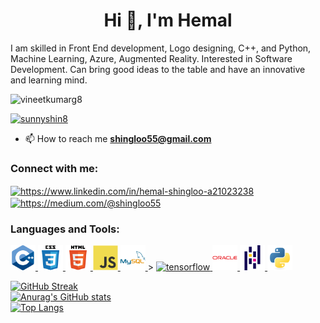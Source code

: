 <h1 align="center">Hi 👋, I'm Hemal</h1>
<p> I am skilled in Front End development, Logo designing, C++, and Python, Machine Learning, Azure, Augmented Reality. Interested in Software Development. Can bring good ideas to the table and have an innovative and learning mind.</p>

<p align="left"> <img src="https://komarev.com/ghpvc/?username=sunnyshin8&label=Profile%20views&color=0e75b6&style=flat" alt="vineetkumarg8" /> </p>

<p align="left"> <a href="https://github.com/ryo-ma/github-profile-trophy"><img src="https://github-profile-trophy.vercel.app/?username=sunnyshin8&theme=juicyfresh" alt="sunnyshin8" /></a> </p>

- 📫 How to reach me **shingloo55@gmail.com**

<h3 align="left">Connect with me:</h3>
<p align="left">
<a href="https://www.linkedin.com/in/hemal-shingloo-a21023238" target="blank"><img align="center" src="https://raw.githubusercontent.com/rahuldkjain/github-profile-readme-generator/master/src/images/icons/Social/linked-in-alt.svg" alt="https://www.linkedin.com/in/hemal-shingloo-a21023238" height="30" width="40" /></a>
<a href="https://medium.com/@shingloo55" target="blank"><img align="center" src="https://raw.githubusercontent.com/rahuldkjain/github-profile-readme-generator/master/src/images/icons/Social/medium.svg" alt="https://medium.com/@shingloo55" height="30" width="40" /></a>
</p>


<h3 align="left">Languages and Tools:</h3>
<p align="left"> <a href="https://www.w3schools.com/cpp/" target="_blank" rel="noreferrer"> <img src="https://raw.githubusercontent.com/devicons/devicon/master/icons/cplusplus/cplusplus-original.svg" alt="cplusplus" width="40" height="40"/> </a> <a href="https://www.w3schools.com/css/" target="_blank" rel="noreferrer"> <img src="https://raw.githubusercontent.com/devicons/devicon/master/icons/css3/css3-original-wordmark.svg" alt="css3" width="40" height="40"/> </a>  </a> <a href="https://www.w3.org/html/" target="_blank" rel="noreferrer"> <img src="https://raw.githubusercontent.com/devicons/devicon/master/icons/html5/html5-original-wordmark.svg" alt="html5" width="40" height="40"/> </a> <a href="https://developer.mozilla.org/en-US/docs/Web/JavaScript" target="_blank" rel="noreferrer"> <img src="https://raw.githubusercontent.com/devicons/devicon/master/icons/javascript/javascript-original.svg" alt="javascript" width="40" height="40"/> </a> <a href="https://www.mysql.com/" target="_blank" rel="noreferrer"> <img src="https://raw.githubusercontent.com/devicons/devicon/master/icons/mysql/mysql-original-wordmark.svg" alt="mysql" width="40" height="40"/> </a> > <a href="https://www.tensorflow.org" target="_blank" rel="noreferrer"> <img src="https://www.vectorlogo.zone/logos/tensorflow/tensorflow-icon.svg" alt="tensorflow" width="40" height="40"/> </a> <a href="https://www.oracle.com/" target="_blank" rel="noreferrer"> <img src="https://raw.githubusercontent.com/devicons/devicon/master/icons/oracle/oracle-original.svg" alt="oracle" width="40" height="40"/> </a>
<a href="https://pandas.pydata.org/" target="_blank" rel="noreferrer"> <img src="https://raw.githubusercontent.com/devicons/devicon/2ae2a900d2f041da66e950e4d48052658d850630/icons/pandas/pandas-original.svg" alt="pandas" width="40" height="40"/> </a> <a href="https://www.python.org" target="_blank" rel="noreferrer"> <img src="https://raw.githubusercontent.com/devicons/devicon/master/icons/python/python-original.svg" alt="python" width="40" height="40"/> </a></p>

<!--<p><img align="left" src="https://github-readme-stats.vercel.app/api/top-langs?username=sunnyshin8&show_icons=true&locale=en&layout=compact" alt="sunnyshin8" /></p>-->

<!--<p>&nbsp;<img align="center" src="https://github-readme-stats.vercel.app/api?username=sunnyshin8&show_icons=true&locale=en" alt="sunnyshin8" /></p>-->

<!--<p>&nbsp;<img align="center" src="https://github-readme-stats.vercel.app/api?username=sunnyshin8&show_icons=true&locale=en" alt="sunnyshin8" /></p>-->

[![GitHub Streak](https://streak-stats.demolab.com?user=sunnyshin8&theme=highcontrast&hide_border=true&date_format=j%20M%5B%20Y%5D)](https://git.io/streak-stats)<br>
[![Anurag's GitHub stats](https://github-readme-stats.vercel.app/api?username=sunnyshin8&show_icons=true&theme=radical&rank_icon=github)](https://github.com/sunnyshin8)<br>
[![Top Langs](https://github-readme-stats.vercel.app/api/top-langs/?username=anuraghazra&theme=radical&layout=donut)](https://github.com/sunnyshin8)
<!--<p><img align="center" src="https://github-readme-streak-stats.herokuapp.com/?user=sunnyshin8" alt="sunnyshin8" /></p>-->

